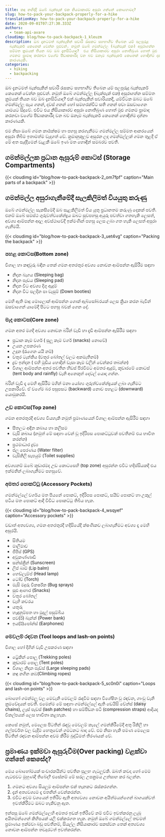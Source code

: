 ```yaml
---
title: කඳු නඟිද්දි ඔබේ බැක්පැක් එක නියමාකාරව අසුරා ගන්නේ කොහොමද?
slug: how-to-pack-your-backpack-properly-for-a-hike
translationKey: how-to-pack-your-backpack-properly-for-a-hike
date: 2020-09-01T07:27:30.333Z
authors:
  - team-api-avare
cloudimg: blog/how-to-pack-backpack-1_kleuzm
description: ඔබ දැනටමත් බැක්පැකින් සවාරි රැසකට සහභාගීව තිබෙන යම් පලපුරුදු
  බැක්පැකර් කෙනෙක් වෙන්න පුළුවන්. නමුත් ඔබේ ගමන්මල්ල (බැක්පැක් එක) අසුරාගන්න
  සම්මත ක්‍රමයක් තියන බව ඔබ දැනසිටියාද?  එය නිසියාකාරව අසුරා නොතිබුණ හොත් මුළු
  ගමනම ප්‍රාමාද කරනවා වගේම පීඩාකකාරීද වන බව ඔනෑම බැක්පැකර් කෙනෙක් හොඳින්ම දන්නා
  කාරණයකි.
categories:
  - hiking
  - backpacking
---
```

ඔබ දැනටමත් බැක්පැකින් සවාරි රැසකට සහභාගීව තිබෙන යම් පලපුරුදු බැක්පැකර් කෙනෙක් වෙන්න පුළුවන්. නමුත් ඔබේ ගමන්මල්ල (බැක්පැක් එක) අසුරාගන්න සම්මත ක්‍රමයක් තියන බව ඔබ දැනසිටියාද? එක් බැක්පැකින් සවාරියකදී, යම්විටක ඔබට ඔබේ ගමන්මල්ල පැය ගනන්, දවස් ගනන් හෝ සමහරක්විට සති ගනන් පවා ඔසවාගෙන යාමයට සිදුවේ. එවිට එය නිසියාකාරව අසුරා නොතිබුණ හොත් මුළු ගමනම ප්‍රාමාද කරනවා වගේම පීඩාකකාරීද වන බව ඔනෑම බැක්පැකර් කෙනෙක් හොඳින්ම දන්නා කාරණයකි.

එම නිසා ඔබේ ගමන කාර්‍යක්ෂම හා පහසු කරගැනීමට ගමන්මල්ල සම්මත ආකරයෙන් අසුරා තිබීම ඉතාමත්ම වැදගත් වේ. ක්‍රමානුකූලව අසුරන ලද ගමන්මල්ලක් ගමන තුළදී ඒ මේ අත පැද්දීමෙන් වැළකී ඔබේ ඉණ මත හොඳින් සමබරව පවතී.

## ගමන්මල්ලක ප්‍රධාන ඇසුරුම් කොටස් (Storage Compartments)

{{< cloudimg id="blog/how-to-pack-backpack-2_om7fpf" caption="Main parts of a backpack" >}}

## ගමන්මල්ල අසුරාගැනීමේදී සැලකිලිමත් වියයුතු කරුණු

ඔබේ ගමන්මල්ල සැකසීමේදී ඔබ සැළකිලිමත් විය යුතු ප්‍රධානතම කරුණු දෙකක් පවතී. එනම් ඔබේ සමස්ථ ගුරුවත්වකේන්ද්‍රය ඔබට සුවපහසු අයුරු පවත්වා ගතහැකි ලෙසත්, අවශ්‍ය ආම්පන්න අදාල අවස්ථාවේදී ඉක්මණින් පහසු ලෙස ලබා ගත හැකි ලෙසත් අසුරා ගැනීමයි.

{{< cloudimg id="blog/how-to-pack-backpack-3_uet4vg" caption="Packing the backpack" >}}

### පහළ කොටස(Bottom zone)

විශාල හා කඳවුරු බඳින තෙක් ගමන අතරතුර අවශ්‍ය නොවන ආම්පන්න ඇසිරීම සඳහා

* නිදන බෑගය (Sleeping bag)
* නිදන පෑඩය (Sleeping pad)
* නිදන විට අවශ්‍ය දිගු ඇදුම්
* නිදන විට පලදින පා වැසුම් (Down booties)

මෙහි ඇති මෘදු මොලොක් ආම්පන්න ශොක් ඇබ්සෝබරයක් ලෙස ක්‍රියා කරන බැවින් ඔසවාගෙන් යාමේදී පිටට පහසු බවක් ගෙන දේ.

### මැද කොටස(Core zone)

ගමන අතර මගදී අවශ්‍ය නොවන බරින් වැඩි හා දැඩි ආම්පන්න ඇසිරීම සඳහා

* ප්‍රධාන කෑම වර්ග ( සුලු කෑම වර්ග (snacks) නොවේ)
* උයන උපකරණ
* උදුන (රැගෙන යයි නම්)
* වතුර ටැන්කිය (වතුර බෝතල් වලට අකමැතිනම්)
* ද්‍රව ඉන්දන ( එහි මූඩිය හොදින් වැසා කෑම වලින් වෙන්කර තබන්න)
* විශාල ආම්පන්න අතර පවතින හිඩස් පිරවීමට අමතර ඇදුම්, කූඩාරමේ කොටස් (tent body and rainfly) වැනි අනෙකුත් දෙවල් යොදා ගන්න.

බරින් වැඩි දෑ මෙහි ඇසිරීම මගින් මනා යෝග්‍ය ගුරුත්වකේන්ද්‍රයක් ලබා ගැනීමට උපකාරීවේ. ඒ වගේම බර පසුපසට (backward) නොව පහළට (downward) යොමුකරයි.

### උඩ කොටස(Top zone)

ගමන අතරතුරදී අවශ්‍ය වියහැකි නමුත් ප්‍රමාණයෙන් විශාල ආම්පන්න ඇසිරීම සඳහා

* සීතලට අඳින කබාය හා කලිසම
* වැසි කබාය (නමුත් මේ සඳහා වෙන් වූ ඉදිරිපස පොකට්ටුවක් පවතීනම් එය භාවිත කරන්න)
* ප්‍රථමාධාර ද්‍රව්‍ය
* ජල පෙරණය (Water filter)
* වැසිකිලි සැපයුම් (Toilet supplies)

අවශ්‍යනම් ඔබේ කූඩාරමද උඩ කොටසෙහි (top zone) අසුරන්න එවිට හදිස්සියකදී එය ඉක්මනින් ලබාගැනීමට පහසුවේ.

### අමතර පොකට්ටු (Accessory Pockets)

ගමන්මල්ලේ වර්ගය මත පියනේ පොකට්, ඉදිරිපස පොකට්, සයිඩ් පොකට් හා උකුල් පටිය මත පොකට් ආදී විවිධ පොකට්ටු තිබිය හැක.

{{< cloudimg id="blog/how-to-pack-backpack-4_wsqyef" caption="Accessory pockets" >}}

වඩාත් අත්‍යවශ්‍ය, ගමන අතරතුරදී හදිසියේදී ක්ෂණිකව ලබාගැනීමට අවශ්‍ය දෑ මෙහි අසුරයි.

* සිතියම
* මාලිමාව
* ජීපීස් (GPS)
* අවුකණ්ණාඩි
* සන්ස්ක්‍රීන් (Sunscreen)
* ලිප් බාම් (Lip balm)
* හෙඩ්ලෑම්ප් (Head lamp)
* ටෝච් (Torch)
* මැසි මදුරු විකර්ෂ්ක (Bug sprays)
* සුළු ආහාර (Snacks)
* වතුර බෝතල්
* වැහි කවරය
* යතුරු
* හැඳුනුම්පත හා මුදල් පසුම්බිය
* පව(ර්) බෑන්ක් (Power bank)
* ඉය(ර්)පෝන්ස් (Earphones)

### මෙවලම් රඳවන (Tool loops and lash-on points)

විශාල හෝ දිගින් වැඩි උපකරණ සඳහා

* ට්‍රේකින් පොලු (Trekking poles)
* කූඩාරම් පොලු (Tent poles)
* විශාල නිදන පෑඩ්ස් (Large sleeping pads)
* කඳු නගින කඹ(Climbing ropes)

{{< cloudimg id="blog/how-to-pack-backpack-5_sc0n0i" caption="Loops and lash-on points" >}}

බොහෝ ගමන්මලු වල මෙවැනි මෙවලම් රැඳවීම සඳහා විශේෂිත වු රඳවන, ගාංචු වැනි ක්‍රමවේදයන් පවතී. එමෙන්ම මේ සඳහා ගමන්මල්ලේ ඇති ඩෙයිසි චේන්ස් (daisy chains), ලෑස් පැචස් (lash patches) හා සම්පීඩන පටි (compression straps) ආදියද විකල්පයක් ලෙස භාවිතා කළහැක.

කෙසේ නමුත්, මෙලෙස පිටතින් රැඳවූ මෙවලම් කැලේ ගමන්කිරීමේදී අතු රිකිලි හා ගල්පර්වත වල වැදීම හෙතුවෙන් ගමටනට බාදා වේ. එම නිසා හැකි පමණ මෙලෙස පිටතින් රඳවන ආම්පන්න අවම කිරීම බුද්ධිමත් තීරණයක් වේ.

## ප්‍රමාණය ඉක්මවා ඇසුරුවීම(Over packing) වළක්වා ගන්නේ කෙසේද?

මෙය බොහෝමයක් සංචාරකයින්ට පවතින සුලභ ගැටලුවකි. ඔබත් කවදා හෝ මෙම ගැටළුවට මුහුණදී තිබේද? එසේනම් මේ සරල උපක්‍රමය උත්සාහ කර බලන්න.

1. ගමනට අවශ්‍ය සියලුම ආම්පන්න එක් තැනකට රැස්කරගන්න.
2. දැන් අත‍්‍යවශ්‍යම දෑ එතනින් වෙන්කරන්න.
3. එවිට අවම වශයෙන් ඉතිරිව ඇති අත්‍යවශ්‍ය නොවන අයිත්මයන්ගෙන් බාගයක්වත් ඉවත්කිරීමට ඔබට හැකිවනු ඇත.

ඉන්පසු ඔබේ ගමන්මල්ලෙහි අමතර ඉඩක් ඉතිරිවේ නම් එවිට ඉවත්කරනු ලැබූ අයිතමන්ගෙන් කිහිපයක් යලි එක්කරගත හැක. නමුත් ඔබේ ගමන්මල්ලේ තවමත් ප්‍රමාණය ඉක්මවා බඩු පවතීනම්, සියල්ල නිසියාකාරව සකස්වන තෙක් අත්‍යවශ්‍ය නොවන ආම්පන්න තවදුරටත් ඉවත්කරන්න.
